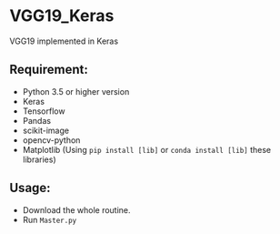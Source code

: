 # VGG19_Keras
VGG19 implemented in Keras

## Requirement:
* Python 3.5 or higher version
* Keras
* Tensorflow
* Pandas
* scikit-image
* opencv-python
* Matplotlib
(Using `pip install [lib]` or `conda install [lib]` these libraries)
## Usage:
* Download the whole routine.
* Run `Master.py` 

